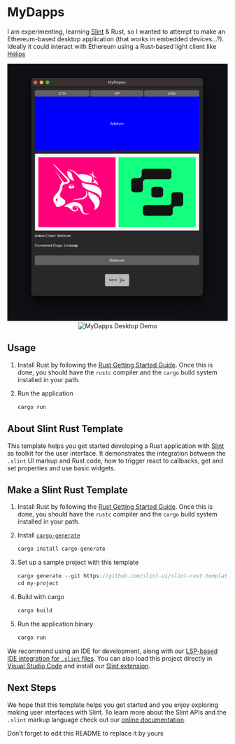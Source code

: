 # MyDapps

I am experimenting, learning [Slint](https://github.com/slint-ui/slint/blob/master/tools/lsp/README.md) & Rust, so I wanted to attempt to make an Ethereum-based desktop application (that works in embedded devices...?). Ideally it could interact with Ethereum using a Rust-based light client like [Helios](https://github.com/a16z/helios)

<!-- markdownlint-disable MD033 -->
<div align="center">
   <img src="./assets/mydapps-demo-closeup.png" alt="MyDapps App Demo"/>
   <img src="./assets/mydapps-demo.gif" alt="MyDapps Desktop Demo"/>
</div>

## Usage

1. Install Rust by following the [Rust Getting Started Guide](https://www.rust-lang.org/learn/get-started).
   Once this is done, you should have the ```rustc``` compiler and the ```cargo``` build system installed in your path.
2. Run the application

    ```rust
    cargo run
    ```

## About Slint Rust Template

This template helps you get started developing a Rust application with [Slint](https://github.com/slint-ui/slint/blob/master/tools/lsp/README.md) as toolkit
for the user interface. It demonstrates the integration between the `.slint` UI markup and
Rust code, how to trigger react to callbacks, get and set properties and use basic widgets.

## Make a Slint Rust Template

1. Install Rust by following the [Rust Getting Started Guide](https://www.rust-lang.org/learn/get-started).
   Once this is done, you should have the ```rustc``` compiler and the ```cargo``` build system installed in your path.
2. Install [`cargo-generate`](https://github.com/cargo-generate/cargo-generate)

    ```rust
    cargo install cargo-generate
    ```

3. Set up a sample project with this template

    ```rust
    cargo generate --git https://github.com/slint-ui/slint-rust-template --name my-project
    cd my-project
    ```

4. Build with cargo

    ```rust
    cargo build
    ```

5. Run the application binary

     ```rust
     cargo run
     ```

We recommend using an IDE for development, along with our [LSP-based IDE integration for `.slint` files](https://github.com/slint-ui/slint/blob/master/tools/lsp/README.md). You can also load this project directly in [Visual Studio Code](https://code.visualstudio.com) and install our [Slint extension](https://marketplace.visualstudio.com/items?itemName=Slint.slint).

## Next Steps

We hope that this template helps you get started and you enjoy exploring making user interfaces with Slint. To learn more
about the Slint APIs and the `.slint` markup language check out our [online documentation](https://slint.dev/docs).

Don't forget to edit this README to replace it by yours
